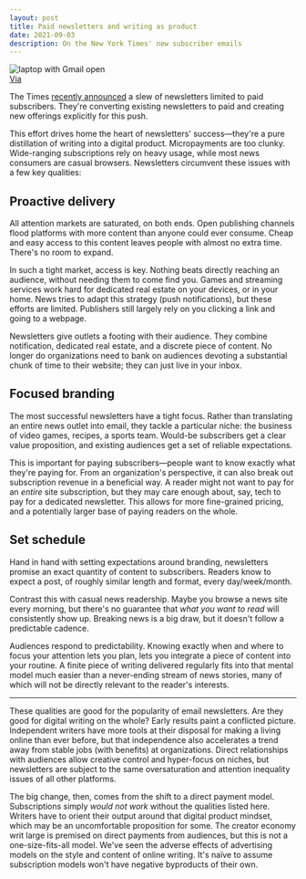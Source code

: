 ```yaml
---
layout: post
title: Paid newsletters and writing as product
date: 2021-09-03
description: On the New York Times' new subscriber emails
---
```

<div class="row">
    <div class="col-sm mt-3 mt-md-0">
        <img class="img-fluid rounded z-depth-1" src="{{ '/assets/img/gmail.jpeg' | relative_url }}" alt="laptop with Gmail open"/>
    </div>
</div>
<div class="caption">
    <a href="https://unsplash.com/photos/3Mhgvrk4tjM">Via</a>
</div>

The Times [recently announced](https://www.nytimes.com/2021/08/12/business/media/nyt-newsletters.html) a slew of newsletters limited to paid subscribers. They're converting existing newsletters to paid and creating new offerings explicitly for this push.

This effort drives home the heart of newsletters' success—they're a pure distillation of writing into a digital product. Micropayments are too clunky. Wide-ranging subscriptions rely on heavy usage, while most news consumers are casual browsers. Newsletters circumvent these issues with a few key qualities:

## Proactive delivery

All attention markets are saturated, on both ends. Open publishing channels flood platforms with more content than anyone could ever consume. Cheap and easy access to this content leaves people with almost no extra time. There's no room to expand.

In such a tight market, access is key. Nothing beats directly reaching an audience, without needing them to come find you. Games and streaming services work hard for dedicated real estate on your devices, or in your home. News tries to adapt this strategy (push notifications), but these efforts are limited. Publishers still largely rely on you clicking a link and going to a webpage.

Newsletters give outlets a footing with their audience. They combine notification, dedicated real estate, and a discrete piece of content. No longer do organizations need to bank on audiences devoting a substantial chunk of time to their website; they can just live in your inbox.

## Focused branding

The most successful newsletters have a tight focus. Rather than translating an entire news outlet into email, they tackle a particular niche: the business of video games, recipes, a sports team. Would-be subscribers get a clear value proposition, and existing audiences get a set of reliable expectations.

This is important for paying subscribers—people want to know exactly what they're paying for. From an organization's perspective, it can also break out subscription revenue in a beneficial way. A reader might not want to pay for an *entire* site subscription, but they may care enough about, say, tech to pay for a dedicated newsletter. This allows for more fine-grained pricing, and a potentially larger base of paying readers on the whole.

## Set schedule

Hand in hand with setting expectations around branding, newsletters promise an exact quantity of content to subscribers. Readers know to expect a post, of roughly similar length and format, every day/week/month.

Contrast this with casual news readership. Maybe you browse a news site every morning, but there's no guarantee that *what you want to read* will consistently show up.  Breaking news is a big draw, but it doesn't follow a predictable cadence.

Audiences respond to predictability. Knowing exactly when and where to focus your attention lets you plan, lets you integrate a piece of content into your routine. A finite piece of writing delivered regularly fits into that mental model much easier than a never-ending stream of news stories, many of which will not be directly relevant to the reader's interests.

---

These qualities are good for the popularity of email newsletters. Are they good for digital writing on the whole? Early results paint a conflicted picture. Independent writers have more tools at their disposal for making a living online than ever before, but that independence also accelerates a trend away from stable jobs (with benefits) at organizations. Direct relationships with audiences allow creative control and hyper-focus on niches, but newsletters are subject to the same oversaturation and attention inequality issues of all other platforms.

The big change, then, comes from the shift to a direct payment model. Subscriptions simply *would not work* without the qualities listed here. Writers have to orient their output around that digital product mindset, which may be an uncomfortable proposition for some. The creator economy writ large is premised on direct payments from audiences, but this is not a one-size-fits-all model. We've seen the adverse effects of advertising models on the style and content of online writing. It's naïve to assume subscription models won't have negative byproducts of their own.
